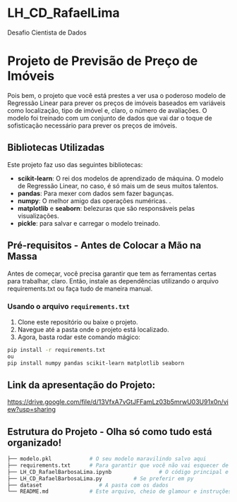 # LH_CD_RafaelLima
Desafio Cientista de Dados 

# Projeto de Previsão de Preço de Imóveis

Pois bem, o projeto que você está prestes a ver usa o poderoso modelo de Regressão Linear para prever os preços de imóveis baseados em variáveis como localização, tipo de imóvel e, claro, o número de avaliações. O modelo foi treinado com um conjunto de dados que vai dar o toque de sofisticação necessário para prever os preços de imóveis. 

## Bibliotecas Utilizadas

Este projeto faz uso das seguintes bibliotecas:

- **scikit-learn**: O rei dos modelos de aprendizado de máquina. O modelo de Regressão Linear, no caso, é só mais um de seus muitos talentos.
- **pandas**: Para mexer com dados sem fazer bagunças.
- **numpy**: O melhor amigo das operações numéricas. .
- **matplotlib** e **seaborn**: belezuras que são responsáveis pelas visualizações.
- **pickle**: para salvar e carregar o modelo treinado.

## Pré-requisitos - Antes de Colocar a Mão na Massa

Antes de começar, você precisa garantir que tem as ferramentas certas para trabalhar, claro.  Então, instale as dependências utilizando o arquivo requirements.txt ou faça tudo de maneira manual. 

### Usando o arquivo `requirements.txt`

1. Clone este repositório ou baixe o projeto.
2. Navegue até a pasta onde o projeto está localizado.
3. Agora, basta rodar este comando mágico:
   
```bash
pip install -r requirements.txt
ou 
pip install numpy pandas scikit-learn matplotlib seaborn
```

## Link da apresentação do Projeto: 

https://drive.google.com/file/d/13VfxA7vGtJFFamLz03b5mrwU03U91x0n/view?usp=sharing

## Estrutura do Projeto - Olha só como tudo está organizado!

```bash
├── modelo.pkl            # O seu modelo maravilindo salvo aqui
├── requirements.txt      # Para garantir que você não vai esquecer de nada 
├── LH_CD_RafaelBarbosaLima.ipynb               # O código principal e relatório que faz tudo funcionar, Onde vou explicar todo o meu trabalho
├── LH_CD_RafaelBarbosaLima.py          # Se preferir em py         
├── dataset                  # A pasta com os dados 
└── README.md             # Este arquivo, cheio de glamour e instruções
